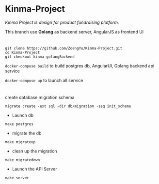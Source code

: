 # Kinma-Project
*Kinma Project is design for product fundraising platform.*

This branch use **Golang** as backend server, AngularJS as frontend UI

  #
  ```
  git clone https://github.com/ZoengYu/Kinma-Project.git
  cd Kinma-Project 
  git checkout kinma-golangBackend
  ```

`docker-compose build` to build postgres db, AngularUI, Golang backend api service

`docker-compose up` to launch all service
  #
create database migration schema
```
migrate create -ext sql -dir db/migration -seq init_schema
```
- Launch db
 ```
make postgres
```
- migrate the db
```
make migrateup
```
- clean up the migration
```
make migratedown
```
- Launch the API Server
```
make server
```
